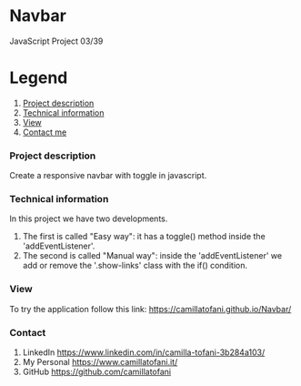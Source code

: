 # Navbar
JavaScript Project 03/39

# Legend
1. [Project description](#description)
2. [Technical information](#technical)
3. [View](#view)
4. [Contact me](#contact)


### Project description
<a name="description"></a>

Create a responsive navbar with toggle in javascript.


### Technical information
<a name="technical"></a>

In this project we have two developments.
1) The first is called "Easy way": it has a toggle() method inside the 'addEventListener'.
2) The second is called "Manual way": inside the 'addEventListener' we add or remove the '.show-links' class with the if() condition.

### View
<a name="view"></a>

To try the application follow this link: https://camillatofani.github.io/Navbar/


### Contact
<a name="contact"></a>

1. LinkedIn https://www.linkedin.com/in/camilla-tofani-3b284a103/
2. My Personal https://www.camillatofani.it/
3. GitHub https://github.com/camillatofani
